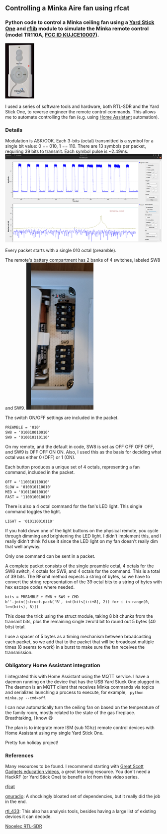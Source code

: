 ## Controlling a Minka Aire fan using rfcat
### Python code to control a Minka ceiling fan using a [Yard Stick One](https://greatscottgadgets.com/yardstickone/) and [rflib](https://github.com/atlas0fd00m/rfcat) module to simulate the Minka remote control (model TR110A, [FCC ID KUJCE10007](https://fccid.io/KUJCE1007)).
![Minka Aire remote](assets/images/minka_remote.png)

I used a series of software tools and hardware, both RTL-SDR and the Yard Stick One, to reverse engineer the remote control commands. This allows me to automate controlling the fan (e.g. using [Home Assistant](https://www.home-assistant.io/) automation).

### Details
Modulation is ASK/OOK. Each 3-bits (octal) transmitted is a symbol for a single bit value: 0 == 010,  1 == 110.
There are 13 symbols per packet, requiring 39 bits to transmit.
Each symbol pulse is ~2.49ms.
![Amplitude time series of packet](assets/images/minka_off.png)

Every packet starts with a single 010 octal (preamble).

The remote's battery compartment has 2 banks of 4 switches, labeled SW8 and SW9.
![Remote switch banks](assets/images/minka_switches.png)

The switch ON/OFF settings are included in the packet.
```
PREAMBLE = '010'
SW8 = '010010010010'
SW9 = '010010110110'
```
On my remote, and the default in code, SW8 is set as OFF OFF OFF OFF, and SW9 is OFF OFF ON ON. Also, I used this as the basis for deciding what octal was either 0 (OFF) or 1 (ON).

Each button produces a unique set of 4 octals, representing a fan command, included in the packet.
```
OFF = '110010110010'
SLOW = '010010110010'
MED = '010110010010'
FAST = '110010010010'
```
There is also a 4 octal command for the fan's LED light. This single command toggles the light.
```
LIGHT = '010110010110'
```
If you hold down one of the light buttons on the physical remote, you cycle through dimming and brightening the LED light. I didn't implement this, and I really didn't think I'd use it since the LED light on my fan doesn't really dim that well anyway.

Only one command can be sent in a packet.

A complete packet consists of the single preamble octal, 4 octals for the SW8 switch, 4 octals for SW9, and 4 octals for the command. This is a total of 39 bits. The RFxmit method expects a string of bytes, so we have to convert the string representation of the 39 octal bits to a string of bytes with hex escape codes where needed.
```
bits = PREAMBLE + SW8 + SW9 + CMD
b''.join([struct.pack('B', int(bits[i:i+8], 2)) for i in range(0, len(bits), 8)])
```
This does the trick using the struct module, taking 8 bit chunks from the transmit bits, plus the remaining single zero'd bit to round out 5 bytes (40 bits) total.

I use a spacer of 5 bytes as a timing mechanism between broadcasting each packet, so we add that to the packet that will be broadcast multiple times (8 seems to work) in a burst to make sure the fan receives the transmission.

### Obligatory Home Assistant integration
I integrated this with Home Assistant using the MQTT service. I have a daemon running on the device that has the USB Yard Stuck One plugged in. The daemon is an MQTT client that receives Minka commands via topics and serializes launching a process to execute, for example, ``` python minka.py --cmd=off```.

I can now automatically turn the ceiling fan on based on the temperature of the family room, mostly related to the state of the gas fireplace. Breathtaking, I know 😋

The plan is to integrate more ISM (sub 1Ghz) remote control devices with Home Assistant using my single Yard Stick One.

Pretty fun holiday project!

### References
Many resources to be found. I recommend starting with [Great Scott Gadgets education videos](https://greatscottgadgets.com/sdr/), a great learning resource. You don't need a HackRF (or Yard Stick One) to benefit a lot from this video series.

[rfcat](https://github.com/atlas0fd00m/rfcat#installing-on-hardware)

[gnuradio](https://www.gnuradio.org/): A shockingly bloated set of dependencies, but it really did the job in the end.

[rtl_433](https://github.com/merbanan/rtl_433): This also has analysis tools, besides having a large list of existing devices it can decode.

[Nooelec RTL-SDR](https://www.nooelec.com/store/sdr/nesdr-smart-sdr.html)
